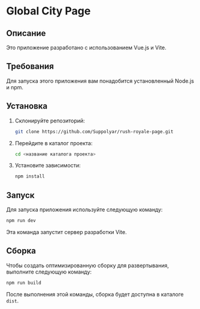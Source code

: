 # Global City Page

## Описание

Это приложение разработано с использованием Vue.js и Vite.

## Требования

Для запуска этого приложения вам понадобится установленный Node.js и npm.

## Установка

1. Склонируйте репозиторий:

   ```sh
   git clone https://github.com/Suppolyar/rush-royale-page.git
   ```

2. Перейдите в каталог проекта:

   ```sh
   cd <название каталога проекта>
   ```

3. Установите зависимости:

   ```sh
   npm install
   ```

## Запуск

Для запуска приложения используйте следующую команду:

```sh
npm run dev
```

Эта команда запустит сервер разработки Vite.

## Сборка

Чтобы создать оптимизированную сборку для развертывания, выполните следующую команду:

```sh
npm run build
```

После выполнения этой команды, сборка будет доступна в каталоге `dist`.

